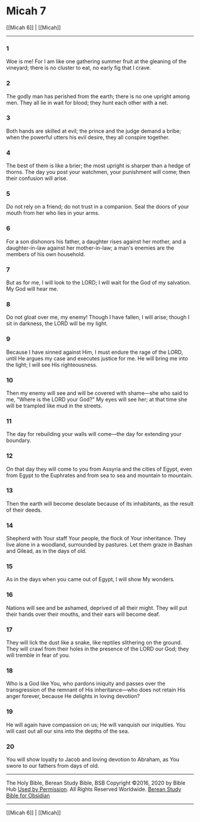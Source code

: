 # Micah 7

[[Micah 6]] | [[Micah]]

---

### 1
Woe is me! For I am like one gathering summer fruit at the gleaning of the vineyard; there is no cluster to eat, no early fig that I crave.

### 2
The godly man has perished from the earth; there is no one upright among men. They all lie in wait for blood; they hunt each other with a net.

### 3
Both hands are skilled at evil; the prince and the judge demand a bribe; when the powerful utters his evil desire, they all conspire together.

### 4
The best of them is like a brier; the most upright is sharper than a hedge of thorns. The day you post your watchmen, your punishment will come; then their confusion will arise.

### 5
Do not rely on a friend; do not trust in a companion. Seal the doors of your mouth from her who lies in your arms.

### 6
For a son dishonors his father, a daughter rises against her mother, and a daughter-in-law against her mother-in-law; a man's enemies are the members of his own household.

### 7
But as for me, I will look to the LORD; I will wait for the God of my salvation. My God will hear me.

### 8
Do not gloat over me, my enemy! Though I have fallen, I will arise; though I sit in darkness, the LORD will be my light.

### 9
Because I have sinned against Him, I must endure the rage of the LORD, until He argues my case and executes justice for me. He will bring me into the light; I will see His righteousness.

### 10
Then my enemy will see and will be covered with shame—she who said to me, "Where is the LORD your God?" My eyes will see her; at that time she will be trampled like mud in the streets.

### 11
The day for rebuilding your walls will come—the day for extending your boundary.

### 12
On that day they will come to you from Assyria and the cities of Egypt, even from Egypt to the Euphrates and from sea to sea and mountain to mountain.

### 13
Then the earth will become desolate because of its inhabitants, as the result of their deeds.

### 14
Shepherd with Your staff Your people, the flock of Your inheritance. They live alone in a woodland, surrounded by pastures. Let them graze in Bashan and Gilead, as in the days of old.

### 15
As in the days when you came out of Egypt, I will show My wonders.

### 16
Nations will see and be ashamed, deprived of all their might. They will put their hands over their mouths, and their ears will become deaf.

### 17
They will lick the dust like a snake, like reptiles slithering on the ground. They will crawl from their holes in the presence of the LORD our God; they will tremble in fear of you.

### 18
Who is a God like You, who pardons iniquity and passes over the transgression of the remnant of His inheritance—who does not retain His anger forever, because He delights in loving devotion?

### 19
He will again have compassion on us; He will vanquish our iniquities. You will cast out all our sins into the depths of the sea.

### 20
You will show loyalty to Jacob and loving devotion to Abraham, as You swore to our fathers from days of old.

---

The Holy Bible, Berean Study Bible, BSB
Copyright ©2016, 2020 by Bible Hub
[Used by Permission](https://berean.bible/terms.htm). All Rights Reserved Worldwide.
[Berean Study Bible for Obsidian](https://github.com/gapmiss/berean-study-bible-for-obsidian)

---

[[Micah 6]] | [[Micah]]

